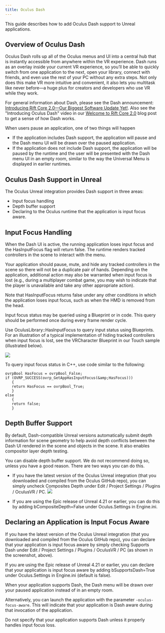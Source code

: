 ```yaml
---
title: Oculus Dash
---
```


This guide describes how to add Oculus Dash support to Unreal applications.

## Overview of Oculus Dash

Oculus Dash rolls up all of the Oculus menus and UI into a central hub that is instantly accessible from anywhere within the VR experience. Dash runs as an overlay inside your current VR experience, so you’ll be able to quickly switch from one application to the next, open your library, connect with friends, and even use the rest of your PC without any extra steps. Not only does this make VR more intuitive and convenient, it also lets you multitask like never before—a huge plus for creators and developers who use VR while they work.

For general information about Dash, please see the Dash announcement: [<u>Introducing Rift Core 2.0—Our Biggest Software Update Yet!</u>](https://www.oculus.com/blog/introducing-rift-core/). Also see the "Introducing Oculus Dash" video in our [<u>Welcome to Rift Core 2.0</u>](https://www.oculus.com/blog/welcome-to-rift-core-beta-now-available/) blog post to get a sense of how Dash works. 

 When users pause an application, one of two things will happen 

* If the application includes Dash support, the application will pause and the Dash menu UI will be drawn over the paused application.
* If the application does not include Dash support, the application will be paused by the runtime and the user will be presented with the Dash menu UI in an empty room, similar to the way the Universal Menu is displayed in earlier runtimes.


## Oculus Dash Support in Unreal

The Oculus Unreal integration provides Dash support in three areas: 

* Input focus handling
* Depth buffer support
* Declaring to the Oculus runtime that the application is input focus aware.


## Input Focus Handling

When the Dash UI is active, the running application loses input focus and the HasInputFocus flag will return false. The runtime renders tracked controllers in the scene to interact with the menu.

Your application should pause, mute, and hide any tracked controllers in the scene so there will not be a duplicate pair of hands. Depending on the application, additional action may also be warranted when input focus is lost (e.g., during a multiplayer combat game, you may wish to indicate that the player is unavailable and take any other appropriate action).

Note that HasInputFocus returns false under any other conditions in which the application loses input focus, such as when the HMD is removed from the head.

Input focus status may be queried using a Blueprint or in code. This query should be performed once during every frame render cycle.

Use OculusLibrary::HasInputFocus to query input status using Blueprints. For an illustration of a typical implementation of hiding tracked controllers when input focus is lost, see the VRCharacter Blueprint in our Touch sample (illustrated below).

![](/images/documentationunreallatestconceptsunreal-dash-0.png)

To query input focus status in C++, use code similar to the following:

```
ovrpBool HasFocus = ovrpBool_False;
if (OVRP_SUCCESS(ovrp_GetAppHasInputFocus(&amp;HasFocus)))
   {
   return HasFocus == ovrpBool_True;
   }
else
   {
   return false;
   }
```

## Depth Buffer Support

By default, Dash-compatible Unreal versions automatically submit depth information for scene geometry to help avoid depth conflicts between the Dash UI rendered in the scene and objects in the scene. It also enables compositor layer depth testing.

You can disable depth buffer support. We do not recommend doing so, unless you have a good reason. There are two ways you can do this.

* If you have the latest version of the Oculus Unreal integration (that you downloaded and compiled from the Oculus GitHub repo), you can simply uncheck Composites Depth under Edit / Project Settings / Plugins / OculusVR / PC. ![](/images/documentationunreallatestconceptsunreal-dash-1.png)


* If you are using the Epic release of Unreal 4.21 or earlier, you can do this by adding bCompositeDepth=False under Oculus.Settings in Engine.ini. 


## Declaring an Application is Input Focus Aware

If you have the latest version of the Oculus Unreal integration (that you downloaded and compiled from the Oculus GitHub repo), you can declare that your application is input focus aware by simply checking Supports Dash under Edit / Project Settings / Plugins / OculusVR / PC (as shown in the screenshot, above).

If you are using the Epic release of Unreal 4.21 or earlier, you can declare that your application is input focus aware by adding bSupportsDash=True under Oculus.Settings in Engine.ini (default is false).

When your application supports Dash, the Dash menu will be drawn over your paused application instead of in an empty room.

Alternatively, you can launch the application with the parameter `-oculus-focus-aware`. This will indicate that your application is Dash aware during that invocation of the application.

Do not specify that your application supports Dash unless it properly handles input focus loss.
